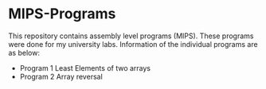 # MIPS-Programs
This repository contains assembly level programs (MIPS). These programs were done for my university labs. 
Information of the individual programs are as below:
- Program 1
    Least Elements of two arrays
- Program 2
    Array reversal
